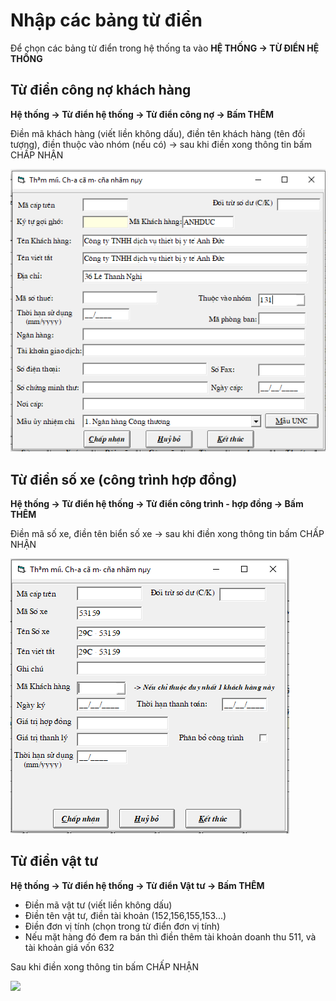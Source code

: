 # Nhập các bảng từ điển

Để chọn các bảng từ điển trong hệ thống ta vào **HỆ THỐNG -&gt; TỪ ĐIỂN HỆ THỐNG**‌

## **Từ điển công nợ khách hàng** <a id="tu-dien-cong-no"></a>

**Hệ thống -&gt; Từ điển hệ thống -&gt; Từ điển công nợ -&gt; Bấm THÊM**‌

Điền mã khách hàng \(viết liền không dấu\), điền tên khách hàng \(tên đối tượng\), điền thuộc vào nhóm \(nếu có\) -&gt; sau khi điền xong thông tin bấm CHẤP NHẬN

![](../.gitbook/assets/image%20%282%29.png)

## ‌Từ điển số xe \(công trình hợp đồng\)

‌**Hệ thống -&gt; Từ điển hệ thống -&gt; Từ điển công trình - hợp đồng -&gt; Bấm THÊM**‌

Điền mã số xe, điền tên biển số xe -&gt; sau khi điền xong thông tin bấm CHẤP NHẬN‌

![](../.gitbook/assets/image%20%2825%29.png)

## Từ điển vật tư

**Hệ thống -&gt; Từ điển hệ thống -&gt; Từ điển Vật tư -&gt; Bấm THÊM**‌

* Điền mã vật tư \(viết liền không dấu\)
* Điền tên vật tư, điền tài khoản \(152,156,155,153...\)
* Điền đơn vị tính \(chọn trong từ điển đơn vị tính\)
* Nếu mặt hàng đó đem ra bán thì điền thêm tài khoản doanh thu 511, và tài khoản giá vốn 632

Sau khi điền xong thông tin bấm CHẤP NHẬN



![](https://blobscdn.gitbook.com/v0/b/gitbook-28427.appspot.com/o/assets%2F-LfuK-EkPyZeoq1rIlrT%2F-LiHhObTwqsvPvhG1Wxl%2F-LiHuHlXNhu3D62HEad2%2Fimage.png?alt=media&token=180f2051-3da2-483c-b6da-d7566007c432)

